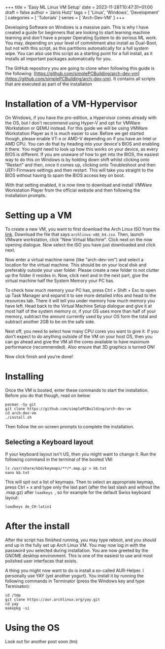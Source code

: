 +++
title = 'Easy ML Linux VM Setup'
date = 2023-11-28T10:47:31+01:00
draft = false
author = 'Janis Hutz'
tags = [ 'Linux', 'Windows', 'Development' ]
categories = [ 'Tutorials' ]
series = [ 'Arch-Dev-VM' ]
+++

Developing Software on Windows is a massive pain. This is why I have created a guide for beginners that are looking to start learning machine learning and don't have a proper Operating System to do serious ML work. You may, depending on your level of commitment also install as Dual-Boot, but not with this script, as this partitions automatically for a full system wipe. You can also use this script as a starting point for a full install, as it installs all important packages automatically for you. 

The GitHub repository you are going to clone when following this guide is the following: [https://github.com/simplePCBuilding/arch-dev-vm](https://github.com/simplePCBuilding/arch-dev-vm).
It contains all scripts that are executed as part of the installation

# Installation of a VM-Hypervisor
On Windows, if you have the pro-edition, a Hypervisor comes already with the OS, but I don't recommend using Hyper-V and opt for VMWare Workstation or QEMU instead. For this guide we will be using VMWare Workstation Player as it is much easier to use. Before we get started though, please enable VT-x or AMD-V depending on if you have an Intel or AMD CPU. You can do that by heading into your device's BIOS and enabling it there. You might need to look up how this works on your device, as every BIOS is different. If you are unaware of how to get into the BIOS, the easiest way to do this on Windows is by holding down shift whilst clicking onto "Restart" and then, once it comes up, clicking onto Troubleshoot and then UEFI-Firmware settings and then restart. This will take you straight to the BIOS without having to spam the BIOS access key on boot. 

With that setting enabled, it is now time to download and install VMWare Workstation Player from the official website and then following the installation prompts.


# Setting up a VM
To create a new VM, you want to first download the Arch Linux ISO from the [link](https://pkg.adfinis.com/archlinux/iso/latest/). Download the file that says 
`archlinux-x86_64.iso`. Then, launch VMware workstation, click "New Virtual Machine". Click next on the now opening dialogue. Now select the ISO you have just downloaded and click next. 

Now enter a virtual machine name (like "arch-dev-vm") and select a location for the virtual machine. This should be on your local disk and preferably outside your user folder. Please create a new folder to not clutter up the folder it resides in. Now, click next and in the next part, give the virtual machine half the System Memory your PC has. 

To check how much memory your PC has, press Ctrl + Shift + Esc to open up Task Manager and expand it to see more detailed infos and head to the resources tab. There it will tell you under memory how much memory you have left. Head back to the Virtual Machine Setup dialogue and give it at most half of the system memory or, if your OS uses more than half of your memory, subtract the amount currently used by your OS form the total and subtract another 2GB to be on the safe side. 

Next off, you need to select how many CPU cores you want to give it. If you don't expect to do anything outside of the VM on your host OS, then you can go ahead and give the VM all the cores available to have maximum performance (recommended). Also ensure that 3D graphics is turned ON!

Now click finish and you're done!


# Installing
Once the VM is booted, enter these commands to start the installation. Before you do that though, read on below:

```
pacman -Sy git
git clone https://github.com/simplePCBuilding/arch-dev-vm
cd arch-dev-vm
./install.sh
```

Then follow the on-screen prompts to complete the installation. 

## Selecting a Keyboard layout
If your keyboard layout isn't US, then you might want to change it.
Run the following command in the terminal of the booted VM:
```
ls /usr/share/kbd/keymaps/**/*.map.gz > kb.txt
nano kb.txt
```

This will spit out a list of keymaps. Then to select an appropriate keymap, press Ctrl + x and type only the last part (after the last slash and without the .map.gz) after `loadkeys `, so for example for the default Swiss keyboard layout:
```
loadkeys de_CH-latin1
```

# After the install
After the script has finished running, you may type reboot, and you should end up in the fully set up Arch Linux VM. You may now log in with the password you selected during installation. You are now greeted by the GNOME desktop environment. This is one of the easiest to use and most polished user interfaces that exists.

A thing you might now want to do is install a so-called AUR-Helper. I personally use YAY (yet another yogurt). You install it by running the following commands in Terminator (press the Windows key and type Terminator):

```
cd /tmp
git clone https://aur.archlinux.org/yay.git
cd yay
makepkg -si
```

# Using the OS
Look out for another post soon (tm)